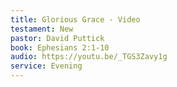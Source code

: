 ```yaml
---
title: Glorious Grace - Video
testament: New
pastor: David Puttick
book: Ephesians 2:1-10
audio: https://youtu.be/_TGS3Zavy1g
service: Evening
---
```

